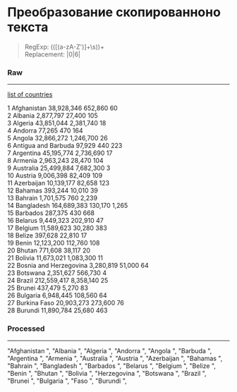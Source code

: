 Преобразование скопированноно текста
====================================

> RegExp: (([(a-zA-Z')]+\s))+<br>
> Replacement: |$0|$6|

### Raw
-----------------------
[list of countries](https://www.worldometers.info/geography/alphabetical-list-of-countries/)

1	Afghanistan	38,928,346	652,860	60<br>
2	Albania	2,877,797	27,400	105<br>
3	Algeria	43,851,044	2,381,740	18<br>
4	Andorra	77,265	470	164<br>
5	Angola	32,866,272	1,246,700	26<br>
6	Antigua and Barbuda	97,929	440	223<br>
7	Argentina	45,195,774	2,736,690	17<br>
8	Armenia	2,963,243	28,470	104<br>
9	Australia	25,499,884	7,682,300	3<br>
10	Austria	9,006,398	82,409	109<br>
11	Azerbaijan	10,139,177	82,658	123<br>
12	Bahamas	393,244	10,010	39<br>
13	Bahrain	1,701,575	760	2,239<br>
14	Bangladesh	164,689,383	130,170	1,265<br>
15	Barbados	287,375	430	668<br>
16	Belarus	9,449,323	202,910	47<br>
17	Belgium	11,589,623	30,280	383<br>
18	Belize	397,628	22,810	17<br>
19	Benin	12,123,200	112,760	108<br>
20	Bhutan	771,608	38,117	20<br>
21	Bolivia	11,673,021	1,083,300	11<br>
22	Bosnia and Herzegovina	3,280,819	51,000	64<br>
23	Botswana	2,351,627	566,730	4<br>
24	Brazil	212,559,417	8,358,140	25<br>
25	Brunei	437,479	5,270	83<br>
26	Bulgaria	6,948,445	108,560	64<br>
27	Burkina Faso	20,903,273	273,600	76<br>
28	Burundi	11,890,784	25,680	463<br>

### Processed
----------------------
"Afghanistan	",
"Albania	",
"Algeria	",
"Andorra	",
"Angola	",
"Barbuda	",
"Argentina	",
"Armenia	",
"Australia	",
"Austria	",
"Azerbaijan	",
"Bahamas	",
"Bahrain	",
"Bangladesh	",
"Barbados	",
"Belarus	",
"Belgium	",
"Belize	",
"Benin	",
"Bhutan	",
"Bolivia	",
"Herzegovina	",
"Botswana	",
"Brazil	",
"Brunei	",
"Bulgaria	",
"Faso	",
"Burundi	",<br>
